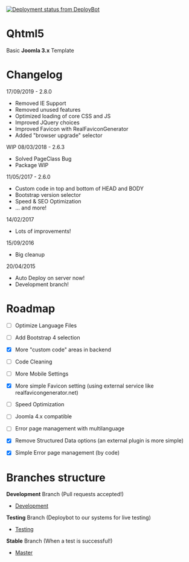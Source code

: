 [![Deployment status from DeployBot](https://56k.deploybot.com/badge/77558060029390/84717.svg)](https://deploybot.com)

Qhtml5
======
Basic **Joomla 3.x** Template

Changelog
======

17/09/2019 - 2.8.0
- Removed IE Support
- Removed unused features
- Optimized loading of core CSS and JS
- Improved JQuery choices
- Improved Favicon with RealFaviconGenerator
- Added "browser upgrade" selector

WIP 08/03/2018 - 2.6.3
- Solved PageClass Bug
- Package WIP

11/05/2017 - 2.6.0
- Custom code in top and bottom of HEAD and BODY
- Bootstrap version selector
- Speed & SEO Optimization
- ... and more!

14/02/2017
- Lots of improvements!

15/09/2016
- Big cleanup

20/04/2015
- Auto Deploy on server now!
- Development branch!


Roadmap
======
- [ ] Optimize Language Files
- [ ] Add Bootstrap 4 selection
- [x] More "custom code" areas in backend
- [ ] Code Cleaning
- [ ] More Mobile Settings
- [x] More simple Favicon setting (using external service like realfavicongenerator.net)
- [ ] Speed Optimization
- [ ] Joomla 4.x compatible
- [ ] Error page management with multilanguage
- [x] Remove Structured Data options (an external plugin is more simple)
- [x] Simple Error page management (by code)


Branches structure
======

**Development** Branch (Pull requests accepted!)
- [Development](https://github.com/Quantility/qhtml5)

**Testing** Branch (Deploybot to our systems for live testing)
- [Testing](https://github.com/Quantility/qhtml5/tree/testing)

**Stable** Branch (When a test is successful!)
- [Master](https://github.com/Quantility/qhtml5/tree/master)







